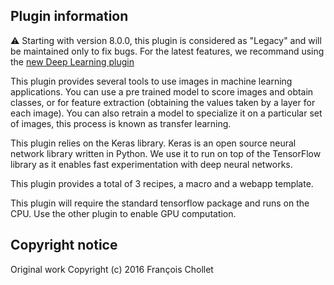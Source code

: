 ## Plugin information

⚠️  Starting with version 8.0.0, this plugin is considered as "Legacy" and will be maintained only to fix bugs.
For the latest features, we recommand using the [new Deep Learning plugin](https://www.dataiku.com/product/plugins/deeplearning-image/)

This plugin provides several tools to use images in machine learning applications. You can use a pre trained model to score images and obtain classes, or for feature extraction (obtaining the values taken by a layer for each image). You can also retrain a model to specialize it on a particular set of images, this process is known as transfer learning.

This plugin relies on the Keras library. Keras is an open source neural network library written in Python. We use it to run on top of the TensorFlow library as it enables fast experimentation with deep neural networks.

This plugin provides a total of 3 recipes, a macro and a webapp template.

This plugin will require the standard tensorflow package and runs on the CPU. Use the other plugin to enable GPU computation.

## Copyright notice
Original work Copyright (c) 2016 François Chollet
